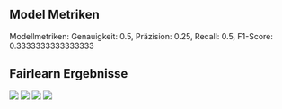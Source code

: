 ## Model Metriken
Modellmetriken: Genauigkeit: 0.5, Präzision: 0.25, Recall: 0.5, F1-Score: 0.3333333333333333
## Fairlearn Ergebnisse
![](https://asset.cml.dev/63caaf4d9186b4de9015c53b5dce2ec3732c0845?cml=jpeg)
![](https://asset.cml.dev/41988714ea69ce107271aa646d1ff09992100146?cml=jpeg)
![](https://asset.cml.dev/9202febd1f548504a0f2c9db630710044623699c?cml=jpeg)
![](https://asset.cml.dev/41988714ea69ce107271aa646d1ff09992100146?cml=jpeg)
